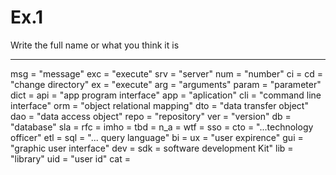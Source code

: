 # Ex.1 

Write the full name or what you think it is

----

msg = "message"
exc = "execute"
srv = "server"
num = "number"
ci = 
cd = "change directory"
ex = "execute"
arg = "arguments"
param = "parameter"
dict = 
api = "app program interface"
app = "aplication"
cli = "command line interface"
orm = "object relational mapping"
dto = "data transfer object"
dao = "data access object"
repo = "repository"
ver = "version"
db = "database"
sla = 
rfc = 
imho =
tbd =
n_a =
wtf =
sso =
cto = "...technology officer"
etl =
sql = "... query language"
bi =
ux = "user expirence"
gui = "graphic user interface"
dev = 
sdk = software development Kit"
lib = "library"
uid = "user id"
cat =

